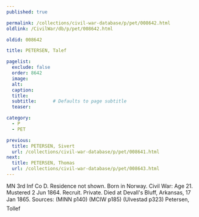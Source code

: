 ```yaml
---
published: true

permalink: /collections/civil-war-database/p/pet/008642.html
oldlink: /CivilWar/db/p/pet/008642.html

oldid: 008642

title: PETERSEN, Talef

pagelist:
  exclude: false
  order: 8642
  image: 
  alt:
  caption:
  title:
  subtitle:      # Defaults to page subtitle
  teaser:

category: 
  - P 
  - PET

previous:
  title: PETERSEN, Sivert
  url: /collections/civil-war-database/p/pet/008641.html  
next:
  title: PETERSEN, Thomas
  url: /collections/civil-war-database/p/pet/008643.html   
---
```

MN 3rd Inf Co D. Residence not shown. Born in Norway. Civil War: Age 21. Mustered 2 Jun 1864. Recruit. Private. Died at Devall&#39;s Bluff, Arkansas, 17 Jan 1865. Sources: (MINN p140) (MCIW p185) (Ulvestad p323) &#147;Petersen, Tollef&#148;